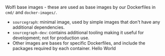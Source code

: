 Wolfi base images - these are used as base images by our Dockerfiles in `cmd/` and `docker-images/`.

- `sourcegraph`: minimal image, used by simple images that don't have any additional dependencies.
- `sourcegraph-dev`: contains additional tooling making it useful for development; not for production use.
- Other images are bases for specific Dockerfiles, and include the packages required by each container.
Hello World

